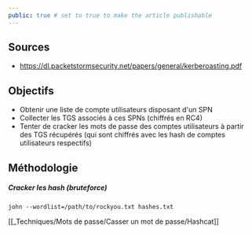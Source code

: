 ```yaml
---
public: true # set to true to make the article publishable
---
```

## Sources

- <https://dl.packetstormsecurity.net/papers/general/kerberoasting.pdf>

## Objectifs
- Obtenir une liste de compte utilisateurs disposant d'un SPN
- Collecter les TGS associés à ces SPNs (chiffrés en RC4)
- Tenter de cracker les mots de passe des comptes utilisateurs à partir des TGS récupérés (qui sont chiffrés avec les hash de comptes utilisateurs respectifs)

## Méthodologie

##### Cracker les hash (bruteforce)

```
john --wordlist=/path/to/rockyou.txt hashes.txt
```

[[_Techniques/Mots de passe/Casser un mot de passe/Hashcat]]
